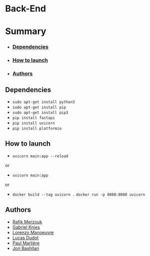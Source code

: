 # Back-End

# Summary

- ### [Dependencies](#Dependencies)
- ### [How to launch](#HowToLaunch)
- ### [Authors](#Authors)

## <a name="Dependencies"></a> Dependencies
- ```sudo apt-get install python3```
- ```sudo apt-get install pip```
- ```sudo apt-get install pip3```
- ```pip install fastapi```
- ```pip install uvicorn```
- ```pip install platformio```

## <a name="HowToLaunch"></a> How to launch
- ```uvicorn main:app --reload```

or
- ```uvicorn main:app```

or
- ```docker build --tag uvicorn .```
  ```docker run -p 8080:8080 uvicorn```

## <a name="Authors"></a> Authors
- [Rafik Merzouk](https://github.com/Belkadafi)
- [Gabriel Knies](https://github.com/gabirel1)
- [Lorenzo Manoeuvre](https://github.com/LorenzoMan)
- [Lucas Dudot](https://github.com/Lucase84)
- [Paul Marlière](https://github.com/Chametcapuche)
- [Jori Bashllari](https://github.com/alter2000)
